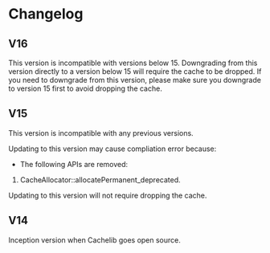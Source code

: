 # Changelog

## V16

This version is incompatible with versions below 15. Downgrading from this version directly to a version below 15 will require the cache to be dropped. If you need to downgrade from this version, please make sure you downgrade to version 15 first to avoid dropping the cache.

## V15

This version is incompatible with any previous versions.

Updating to this version may cause compliation error because:
- The following APIs are removed:
1. CacheAllocator::allocatePermanent_deprecated.

Updating to this version will not require dropping the cache.

## V14

Inception version when Cachelib goes open source.
